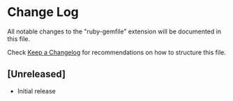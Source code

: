# Change Log

All notable changes to the "ruby-gemfile" extension will be documented in this file.

Check [Keep a Changelog](https://keepachangelog.com/en/1.1.0/) for recommendations on how to structure this file.

## [Unreleased]

- Initial release